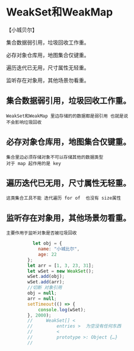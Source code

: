 #  WeakSet和WeakMap
【小城贝尔】

集合数据弱引用，垃圾回收工作重。

必存对象仓库用，地图集合仅键重。

遍历迭代已无用，尺寸属性无轻重。

监听存在对象用，其他场景勿看重。


## 集合数据弱引用，垃圾回收工作重。
    WeakSet和WeakMap 里边存储的的数据都是弱引用 也就是说
    不会影响垃圾回收 
## 必存对象仓库用，地图集合仅键重。
    集合里边必须存储对象不可以存储其他的数据类型
    对于 map 起作用的是 key  
## 遍历迭代已无用，尺寸属性无轻重。
    这类集合工具不能 迭代遍历 for of  也没有 size属性
## 监听存在对象用，其他场景勿看重。
    主要作用于监听对象是否被垃圾回收

```js
          let obj = {
            name: "小城比尔",
            age: 22
        };
        let arr = [1, 3, 23, 31];
        let wSet = new WeakSet();
        wSet.add(obj);
        wSet.add(arr);
        //切断 对象引用
        obj = null;
        arr = null;
        setTimeout(() => {
            console.log(wSet);
        }, 2000);
        //     WeakSet[]​ <
        //         entries >  为空没有任何东西 ​
        //         <
        //         prototype >: Object {…}
        //
```